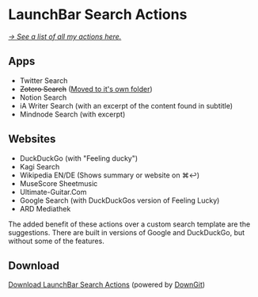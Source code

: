 # LaunchBar Search Actions

*[→ See a list of all my actions here.](https://ptujec.github.io/launchbar)* 

## Apps

- Twitter Search
- ~~Zotero Search~~ ([Moved to it's own folder](https://github.com/Ptujec/LaunchBar/tree/master/Zotero-Actions#readme))
- Notion Search
- iA Writer Search (with an excerpt of the content found in subtitle)
- Mindnode Search (with excerpt)

## Websites

- DuckDuckGo (with "Feeling ducky")
- Kagi Search
- Wikipedia EN/DE (Shows summary or website on ⌘↩)
- MuseScore Sheetmusic
- Ultimate-Guitar.Com
- Google Search (with DuckDuckGos version of Feeling Lucky)
- ARD Mediathek

The added benefit of these actions over a custom search template are the suggestions. There are built in versions of Google and DuckDuckGo, but without some of the features.

## Download

[Download LaunchBar Search Actions](https://minhaskamal.github.io/DownGit/#/home?url=https://github.com/Ptujec/LaunchBar/tree/master/Search-Actions) (powered by [DownGit](https://github.com/MinhasKamal/DownGit))
